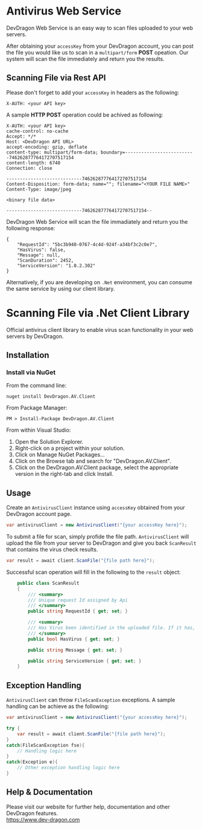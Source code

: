 # Antivirus Web Service

DevDragon Web Service is an easy way to scan files uploaded to your web servers.
  
After obtaining your `accessKey` from your DevDragon account, you can post the file you would like us to scan in a `multipart/form` **POST** opeation. Our system will scan the file immediately and return you the results.

## Scanning File via Rest API

Please don't forget to add your `accessKey` in headers as the following:

```
X-AUTH: <your API key>
```

A sample **HTTP POST** operation could be achived as following:

```
X-AUTH: <your API key>
cache-control: no-cache
Accept: */*
Host: <DevDragon API URL>
accept-encoding: gzip, deflate
content-type: multipart/form-data; boundary=--------------------------746262877764172707517154
content-length: 6740
Connection: close

----------------------------746262877764172707517154
Content-Disposition: form-data; name=""; filename="<YOUR FILE NAME>"
Content-Type: image/jpeg

<binary file data>

----------------------------746262877764172707517154--
```

DevDragon Web Service will scan the file immadiately and return you the following response:

```
{
    "RequestId": "5bc3b940-0767-4c4d-924f-a34bf3c2c0e7",
    "HasVirus": false,
    "Message": null,
    "ScanDuration": 2452,
    "ServiceVersion": "1.0.2.302"
}
```

Alternatively, if you are developing on `.Net` environment, you can consume the same service by using our client library.

# Scanning File via .Net Client Library

Official antivirus client library to enable virus scan functionality in your web servers by DevDragon.

## Installation

### Install via NuGet

From the command line:

```
nuget install DevDragon.AV.Client
```

From Package Manager:

```
PM > Install-Package DevDragon.AV.Client
```

From within Visual Studio:

1. Open the Solution Explorer.
2. Right-click on a project within your solution.
3. Click on Manage NuGet Packages...
4. Click on the Browse tab and search for "DevDragon.AV.Client".
5. Click on the DevDragon.AV.Client package, select the appropriate version in the right-tab and click Install.

## Usage

Create an `AntivirusClient` instance using `accessKey` obtained from your DevDragon account page.

```csharp
var antivirusClient = new AntivirusClient("{your accessKey here}");
```

To submit a file for scan, simply profide the file path. `AntivirusClient` will upload the file from your server to DevDragon and give you back `ScanResult` that contains the virus check results.

```csharp
var result = await client.ScanFile("{file path here}");
```

Successful scan operation will fill in the following to the `result` object:

```csharp
    public class ScanResult
    {
        /// <summary>
        /// Unique request Id assigned by Api
        /// </summary>
        public string RequestId { get; set; }

        /// <summary>
        /// Has Virus been identified in the uploaded file. If it has, read 
        /// </summary>
        public bool HasVirus { get; set; }

        public string Message { get; set; }

        public string ServiceVersion { get; set; }
    }
```

## Exception Handling

`AntivirusClient` can throw `FileScanException` exceptions. A sample handling can be achieve as the following:

```csharp
var antivirusClient = new AntivirusClient("{your accessKey here}");

try {
    var result = await client.ScanFile("{file path here}");
}
catch(FileScanException fse){
    // Handling logic here
}
catch(Exception e){
    // Other exception handling logic here
}

```

## Help & Documentation

Please visit our website for further help, documentation and other DevDragon features.  
https://www.dev-dragon.com